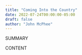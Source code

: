 ```yaml
---
title: "Coming Into the Country"
date: 2022-07-24T00:00:00-05:00
draft: false
author: "John McPhee"
---
```


SUMMARY

<!--more-->

CONTENT